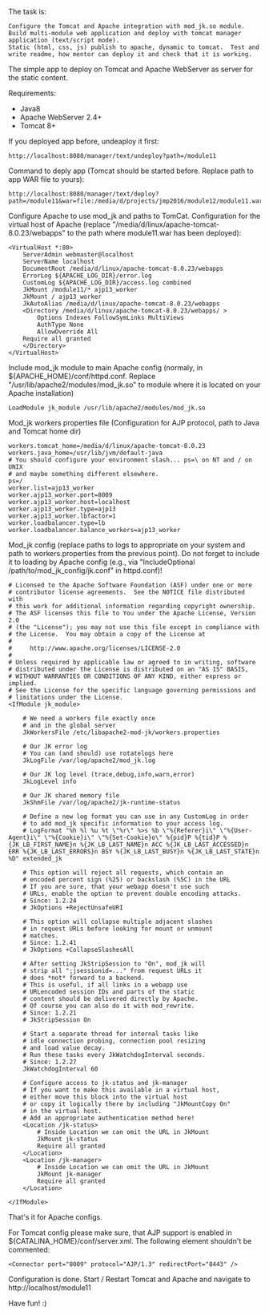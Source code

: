 The task is:

```
Configure the Tomcat and Apache integration with mod_jk.so module.
Build multi-module web application and deploy with tomcat manager application (text/script mode). 
Static (html, css, js) publish to apache, dynamic to tomcat.  Test and write readme, how mentor can deploy it and check that it is working.
```

The simple app to deploy on Tomcat and Apache WebServer as server for the static content.

Requirements:

- Java8
- Apache WebServer 2.4+
- Tomcat 8+


If you deployed app before, undeaploy it first:

```
http://localhost:8080/manager/text/undeploy?path=/module11
```

Command to deply app (Tomcat should be started before. Replace path to app WAR file to yours):

```
http://localhost:8080/manager/text/deploy?path=/module11&war=file:/media/d/projects/jmp2016/module12/module11.war
```

Configure Apache to use mod_jk and paths to TomCat.
Configuration for the virtual host of Apache (replace "/media/d/linux/apache-tomcat-8.0.23/webapps" to the path where module11.war has been deployed):

```
<VirtualHost *:80>
	ServerAdmin webmaster@localhost
	ServerName localhost
	DocumentRoot /media/d/linux/apache-tomcat-8.0.23/webapps
	ErrorLog ${APACHE_LOG_DIR}/error.log
	CustomLog ${APACHE_LOG_DIR}/access.log combined
  	JkMount /module11/* ajp13_worker
  	JkMount / ajp13_worker
  	JkAutoAlias /media/d/linux/apache-tomcat-8.0.23/webapps
    <Directory /media/d/linux/apache-tomcat-8.0.23/webapps/ >
        Options Indexes FollowSymLinks MultiViews
        AuthType None
        AllowOverride All
	Require all granted
    </Directory>
</VirtualHost>
```

Include mod_jk module to main Apache config (normaly, in ${APACHE_HOME}/conf/httpd.conf. Replace "/usr/lib/apache2/modules/mod_jk.so" to module where it is located on your Apache installation)

```
LoadModule jk_module /usr/lib/apache2/modules/mod_jk.so
```

Mod_jk workers properties file (Configuration for AJP protocol, path to Java and Tomcat home dir)

```
workers.tomcat_home=/media/d/linux/apache-tomcat-8.0.23
workers.java_home=/usr/lib/jvm/default-java
# You should configure your environment slash... ps=\ on NT and / on UNIX
# and maybe something different elsewhere.
ps=/
worker.list=ajp13_worker
worker.ajp13_worker.port=8009
worker.ajp13_worker.host=localhost
worker.ajp13_worker.type=ajp13
worker.ajp13_worker.lbfactor=1
worker.loadbalancer.type=lb
worker.loadbalancer.balance_workers=ajp13_worker
```


Mod_jk config (replace paths to logs to appropriate on your system and path to workers.properties from the previous point). Do not forget to include it to loading by Apache config (e.g., via "IncludeOptional /path/to/mod_jk_config/jk.conf" in httpd.conf)!
```
# Licensed to the Apache Software Foundation (ASF) under one or more
# contributor license agreements.  See the NOTICE file distributed with
# this work for additional information regarding copyright ownership.
# The ASF licenses this file to You under the Apache License, Version 2.0
# (the "License"); you may not use this file except in compliance with
# the License.  You may obtain a copy of the License at
#
#     http://www.apache.org/licenses/LICENSE-2.0
#
# Unless required by applicable law or agreed to in writing, software
# distributed under the License is distributed on an "AS IS" BASIS,
# WITHOUT WARRANTIES OR CONDITIONS OF ANY KIND, either express or implied.
# See the License for the specific language governing permissions and
# limitations under the License.
<IfModule jk_module>

    # We need a workers file exactly once
    # and in the global server
    JkWorkersFile /etc/libapache2-mod-jk/workers.properties

    # Our JK error log
    # You can (and should) use rotatelogs here
    JkLogFile /var/log/apache2/mod_jk.log

    # Our JK log level (trace,debug,info,warn,error)
    JkLogLevel info

    # Our JK shared memory file
    JkShmFile /var/log/apache2/jk-runtime-status

    # Define a new log format you can use in any CustomLog in order
    # to add mod_jk specific information to your access log.
    # LogFormat "%h %l %u %t \"%r\" %>s %b \"%{Referer}i\" \"%{User-Agent}i\" \"%{Cookie}i\" \"%{Set-Cookie}o\" %{pid}P %{tid}P %{JK_LB_FIRST_NAME}n %{JK_LB_LAST_NAME}n ACC %{JK_LB_LAST_ACCESSED}n ERR %{JK_LB_LAST_ERRORS}n BSY %{JK_LB_LAST_BUSY}n %{JK_LB_LAST_STATE}n %D" extended_jk

    # This option will reject all requests, which contain an
    # encoded percent sign (%25) or backslash (%5C) in the URL
    # If you are sure, that your webapp doesn't use such
    # URLs, enable the option to prevent double encoding attacks.
    # Since: 1.2.24
    # JkOptions +RejectUnsafeURI

    # This option will collapse multiple adjacent slashes
    # in request URLs before looking for mount or unmount
    # matches.
    # Since: 1.2.41
    # JkOptions +CollapseSlashesAll

    # After setting JkStripSession to "On", mod_jk will
    # strip all ";jsessionid=..." from request URLs it
    # does *not* forward to a backend.
    # This is useful, if all links in a webapp use
    # URLencoded session IDs and parts of the static
    # content should be delivered directly by Apache.
    # Of course you can also do it with mod_rewrite.
    # Since: 1.2.21
    # JkStripSession On

    # Start a separate thread for internal tasks like
    # idle connection probing, connection pool resizing
    # and load value decay.
    # Run these tasks every JkWatchdogInterval seconds.
    # Since: 1.2.27
    JkWatchdogInterval 60

    # Configure access to jk-status and jk-manager
    # If you want to make this available in a virtual host,
    # either move this block into the virtual host
    # or copy it logically there by including "JkMountCopy On"
    # in the virtual host.
    # Add an appropriate authentication method here!
    <Location /jk-status>
        # Inside Location we can omit the URL in JkMount
        JkMount jk-status
        Require all granted
    </Location>
    <Location /jk-manager>
        # Inside Location we can omit the URL in JkMount
        JkMount jk-manager
        Require all granted
    </Location>

</IfModule>
```

That's it for Apache configs.

For Tomcat config please make sure, that AJP support is enabled in ${CATALINA_HOME}/conf/server.xml. The following element shouldn't be commented:

```
<Connector port="8009" protocol="AJP/1.3" redirectPort="8443" />
```

Configuration is done. Start / Restart Tomcat and Apache and navigate to http://localhost/module11 

Have fun! :)
